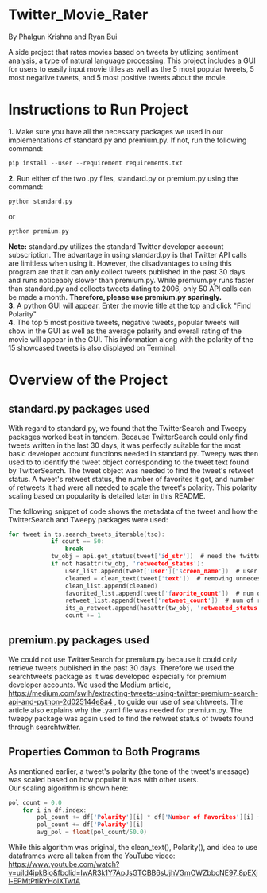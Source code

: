 # Twitter_Movie_Rater  

By Phalgun Krishna and Ryan Bui  

A side project that rates movies based on tweets by utlizing sentiment analysis, a type of natural language processing. This project includes a GUI for users to easily input movie titles as well as the 5 most popular tweets, 5 most negative tweets, and 5 most positive tweets about the movie.


# Instructions to Run Project  
**1.** Make sure you have all the necessary packages we used in our implementations of standard.py and premium.py. If not, run the following command:  
```c
pip install --user --requirement requirements.txt  
```  
**2.** Run either of the two .py files, standard.py or premium.py using the command: 
```c 
python standard.py
``` 
or  

```c
python premium.py
```  
**Note:** standard.py utilizes the standard Twitter developer account subscription. The advantage in using standard.py is that Twitter API calls are limitless when using it. However, the disadvantages to using this program are that it can only collect tweets published in the past 30 days and runs noticeably slower than premium.py. While premium.py runs faster than standard.py and collects tweets dating to 2006, only 50 API calls can be made a month. **Therefore, please use premium.py sparingly.**  
**3.** A python GUI will appear. Enter the movie title at the top and click "Find Polarity"  
**4.** The top 5 most positive tweets, negative tweets, popular tweets will show in the GUI as well as the average polarity and overall rating of the movie will appear in the GUI. This information along with the polarity of the 15 showcased tweets is also displayed on Terminal.

# Overview of the Project

## standard.py packages used
With regard to standard.py, we found that the TwitterSearch and Tweepy packages worked best in tandem. Because TwitterSearch could only find tweets written in the last 30 days, it was perfectly suitable for the most basic developer account functions needed in standard.py. Tweepy was then used to to identify the tweet object corresponding to the tweet text found by TwitterSearch. The tweet object was needed to find the tweet's retweet status. A tweet's retweet status, the number of favorites it got, and number of retweets it had were all needed to scale the tweet's polarity. This polarity scaling based on popularity is detailed later in this README.  

The following snippet of code shows the metadata of the tweet and how the TwitterSearch and Tweepy packages were used: 

```c
for tweet in ts.search_tweets_iterable(tso):
            if count == 50:
                break
            tw_obj = api.get_status(tweet['id_str'])  # need the twitter object to check if it's a retweet
            if not hasattr(tw_obj, 'retweeted_status'):
                user_list.append(tweet['user']['screen_name'])  # user
                cleaned = clean_text(tweet['text'])  # removing unnecessary symbols from the tweet's string
                clean_list.append(cleaned)
                favorited_list.append(tweet['favorite_count'])  # num of favorites
                retweet_list.append(tweet['retweet_count'])  # num of retweets
                its_a_retweet.append(hasattr(tw_obj, 'retweeted_status'))
                count += 1
```
## premium.py packages used
We could not use TwitterSearch for premium.py because it could only retrieve tweets published in the past 30 days. Therefore we used the searchtweets package as it was developed especially for premium developer accounts. We used the Medium article, https://medium.com/swlh/extracting-tweets-using-twitter-premium-search-api-and-python-2d025144e8a4 ,  to guide our use of searchtweets. The article also explains why the .yaml file was needed for premium.py. The tweepy package was again used to find the retweet status of tweets found through searchtwitter.


## Properties Common to Both Programs
As mentioned earlier, a tweet's polarity (the tone of the tweet's message) was scaled based on how popular it was with other users.  
Our scaling algorithm is shown here:

```c
pol_count = 0.0
    for i in df.index:
        pol_count += df['Polarity'][i] * df['Number of Favorites'][i] + df['Polarity'][i] * 2.0 * df['Number of Retweets'][i]
        pol_count += df['Polarity'][i]
        avg_pol = float(pol_count/50.0)
```  

While this algorithm was original, the clean_text(), Polarity(), and idea to use dataframes were all taken from the YouTube video:  
https://www.youtube.com/watch?v=ujId4ipkBio&fbclid=IwAR3k1Y7ApJsGTCBB6sUjhVGmOWZbbcNE97_8pEXjl-EPMtPtlRYHolXTwfA
